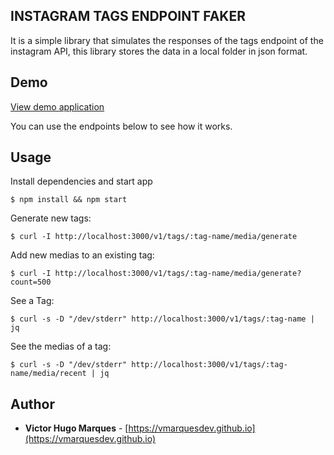 ## INSTAGRAM TAGS ENDPOINT FAKER

It is a simple library that simulates the responses of the tags endpoint of the instagram API, this library stores the data in a local folder in json format.

## Demo

[View demo application](http://159.203.102.243/v1/tags/example)

You can use the endpoints below to see how it works.

## Usage

Install dependencies and start app

```console
$ npm install && npm start
```

Generate new tags:

```console
$ curl -I http://localhost:3000/v1/tags/:tag-name/media/generate
```

Add new medias to an existing tag:

```console
$ curl -I http://localhost:3000/v1/tags/:tag-name/media/generate?count=500
```

See a Tag:

```console
$ curl -s -D "/dev/stderr" http://localhost:3000/v1/tags/:tag-name | jq
```

See the medias of a tag:

```console
$ curl -s -D "/dev/stderr" http://localhost:3000/v1/tags/:tag-name/media/recent | jq
```

## Author

- **Victor Hugo Marques** - [https://vmarquesdev.github.io](https://vmarquesdev.github.io)
